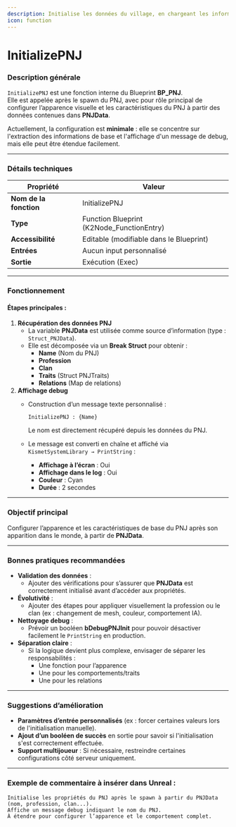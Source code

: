 ```yaml
---
description: Initialise les données du village, en chargeant les informations des PNJs.
icon: function
---
```


# InitializePNJ

### Description générale

`InitializePNJ` est une fonction interne du Blueprint **BP\_PNJ**.\
Elle est appelée après le spawn du PNJ, avec pour rôle principal de configurer l’apparence visuelle et les caractéristiques du PNJ à partir des données contenues dans **PNJData**.

Actuellement, la configuration est **minimale** : elle se concentre sur l'extraction des informations de base et l'affichage d'un message de debug, mais elle peut être étendue facilement.

***

### Détails techniques

| Propriété              | Valeur                                     |
| ---------------------- | ------------------------------------------ |
| **Nom de la fonction** | InitializePNJ                              |
| **Type**               | Function Blueprint (K2Node\_FunctionEntry) |
| **Accessibilité**      | Editable (modifiable dans le Blueprint)    |
| **Entrées**            | Aucun input personnalisé                   |
| **Sortie**             | Exécution (Exec)                           |

***

### Fonctionnement

#### Étapes principales :

1. **Récupération des données PNJ**
   * La variable **PNJData** est utilisée comme source d’information (type : `Struct_PNJData`).
   * Elle est décomposée via un **Break Struct** pour obtenir :
     * **Name** (Nom du PNJ)
     * **Profession**
     * **Clan**
     * **Traits** (Struct PNJTraits)
     * **Relations** (Map de relations)
2. **Affichage debug**
   *   Construction d’un message texte personnalisé :

       ```
       InitializePNJ : {Name}
       ```

       Le nom est directement récupéré depuis les données du PNJ.
   * Le message est converti en chaîne et affiché via `KismetSystemLibrary → PrintString` :
     * **Affichage à l’écran** : Oui
     * **Affichage dans le log** : Oui
     * **Couleur** : Cyan
     * **Durée** : 2 secondes

***

### Objectif principal

Configurer l’apparence et les caractéristiques de base du PNJ après son apparition dans le monde, à partir de **PNJData**.

***

### Bonnes pratiques recommandées

* **Validation des données** :
  * Ajouter des vérifications pour s’assurer que **PNJData** est correctement initialisé avant d’accéder aux propriétés.
* **Évolutivité** :
  * Ajouter des étapes pour appliquer visuellement la profession ou le clan (ex : changement de mesh, couleur, comportement IA).
* **Nettoyage debug** :
  * Prévoir un booléen **bDebugPNJInit** pour pouvoir désactiver facilement le `PrintString` en production.
* **Séparation claire** :
  * Si la logique devient plus complexe, envisager de séparer les responsabilités :
    * Une fonction pour l’apparence
    * Une pour les comportements/traits
    * Une pour les relations

***

### Suggestions d’amélioration

* **Paramètres d’entrée personnalisés** (ex : forcer certaines valeurs lors de l'initialisation manuelle).
* **Ajout d’un booléen de succès** en sortie pour savoir si l'initialisation s'est correctement effectuée.
* **Support multijoueur** : Si nécessaire, restreindre certaines configurations côté serveur uniquement.

***

### Exemple de commentaire à insérer dans Unreal :

```
Initialise les propriétés du PNJ après le spawn à partir du PNJData (nom, profession, clan...).
Affiche un message debug indiquant le nom du PNJ.
À étendre pour configurer l’apparence et le comportement complet.
```
